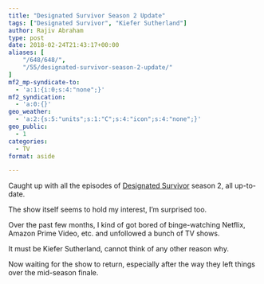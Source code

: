 ```yaml
---
title: "Designated Survivor Season 2 Update"
tags: ["Designated Survivor", "Kiefer Sutherland"]
author: Rajiv Abraham
type: post
date: 2018-02-24T21:43:17+00:00
aliases: [
    "/648/648/",
    "/55/designated-survivor-season-2-update/"
]
mf2_mp-syndicate-to:
  - 'a:1:{i:0;s:4:"none";}'
mf2_syndication:
  - 'a:0:{}'
geo_weather:
  - 'a:2:{s:5:"units";s:1:"C";s:4:"icon";s:4:"none";}'
geo_public:
  - 1
categories:
  - TV
format: aside

---
```

<p style="text-align: left;">
  Caught up with all the episodes of <a href="https://www.imdb.com/title/tt5296406/" target="_blank" rel="noopener">Designated Survivor</a> season 2, all up-to-date.
</p>

<p style="text-align: left;">
  The show itself seems to hold my interest, I&#8217;m surprised too.
</p>

<p style="text-align: left;">
  Over the past few months, I kind of got bored of binge-watching Netflix, Amazon Prime Video, etc. and unfollowed a bunch of TV shows.
</p>

<p style="text-align: left;">
  It must be Kiefer Sutherland, cannot think of any other reason why.
</p>

<p style="text-align: left;">
  Now waiting for the show to return, especially after the way they left things over the mid-season finale.
</p>